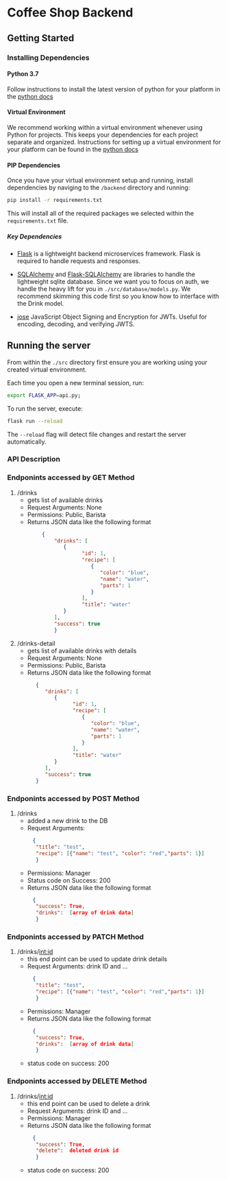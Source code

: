 # Coffee Shop Backend

## Getting Started

### Installing Dependencies

#### Python 3.7

Follow instructions to install the latest version of python for your platform in the [python docs](https://docs.python.org/3/using/unix.html#getting-and-installing-the-latest-version-of-python)

#### Virtual Environment

We recommend working within a virtual environment whenever using Python for projects. This keeps your dependencies for each project separate and organized. Instructions for setting up a virtual environment for your platform can be found in the [python docs](https://packaging.python.org/guides/installing-using-pip-and-virtual-environments/)

#### PIP Dependencies

Once you have your virtual environment setup and running, install dependencies by naviging to the `/backend` directory and running:

```bash
pip install -r requirements.txt
```

This will install all of the required packages we selected within the `requirements.txt` file.

##### Key Dependencies

- [Flask](http://flask.pocoo.org/) is a lightweight backend microservices framework. Flask is required to handle requests and responses.

- [SQLAlchemy](https://www.sqlalchemy.org/) and [Flask-SQLAlchemy](https://flask-sqlalchemy.palletsprojects.com/en/2.x/) are libraries to handle the lightweight sqlite database. Since we want you to focus on auth, we handle the heavy lift for you in `./src/database/models.py`. We recommend skimming this code first so you know how to interface with the Drink model.

- [jose](https://python-jose.readthedocs.io/en/latest/) JavaScript Object Signing and Encryption for JWTs. Useful for encoding, decoding, and verifying JWTS.

## Running the server

From within the `./src` directory first ensure you are working using your created virtual environment.

Each time you open a new terminal session, run:

```bash
export FLASK_APP=api.py;
```

To run the server, execute:

```bash
flask run --reload
```

The `--reload` flag will detect file changes and restart the server automatically.

### API Description 

### Endponints accessed by GET Method 
1.  /drinks
      - gets list of available drinks
      - Request Arguments: None
      - Permissions: Public, Barista
      - Returns JSON data like the following format 
      ```json
              {
                  "drinks": [
                     {
                           "id": 1,
                           "recipe": [
                              {
                                 "color": "blue",
                                 "name": "water",
                                 "parts": 1
                              }
                           ],
                           "title": "water"
                     }
                  ],
                  "success": true
                  }
      ```
2.  /drinks-detail
      - gets list of available drinks with details
      - Request Arguments: None
      - Permissions: Public, Barista
      - Returns JSON data like the following format 
      ```json
            {
               "drinks": [
                  {
                        "id": 1,
                        "recipe": [
                           {
                              "color": "blue",
                              "name": "water",
                              "parts": 1
                           }
                        ],
                        "title": "water"
                  }
               ],
               "success": true
            }
      ```
### Endponints accessed by POST Method 
1.  /drinks
      - added a new drink to the DB
      - Request Arguments: 
      ```json
           {
            "title": "test", 
            "recipe": [{"name": "test", "color": "red","parts": 1}]
            }
       ```     
      - Permissions: Manager
      - Status code on Success: 200
      - Returns JSON data like the following format 
      ```json
           {
            "success": True, 
            "drinks":  [array of drink data]
            }
      ```
### Endponints accessed by PATCH Method 
1.  /drinks/<int:id>
      - this end point can be used to update drink details
      - Request Arguments: drink ID and ...
      ```json
           {
            "title": "test", 
            "recipe": [{"name": "test", "color": "red","parts": 1}]
            }
       ```     
      - Permissions: Manager
      - Returns JSON data like the following format 
      ```json
           {
            "success": True, 
            "drinks":  [array of drink data]
            }
      ```
      - status code on success: 200
### Endponints accessed by DELETE Method 
1.  /drinks/<int:id>
      - this end point can be used to delete a drink
      - Request Arguments: drink ID and ...
      - Permissions: Manager
      - Returns JSON data like the following format 
      ```json
           {
            "success": True, 
            "delete":  deleted drink id
            }
      ```
      - status code on success: 200